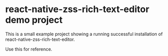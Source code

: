 # react-native-zss-rich-text-editor demo project

This is a small example project showing a running successful installation of react-native-zss-rich-text-editor.

Use this for reference.
